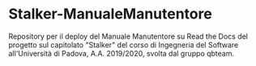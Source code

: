 # Stalker-ManualeManutentore
Repository per il deploy del Manuale Manutentore su Read the Docs del progetto sul capitolato "Stalker" del corso di Ingegneria del Software all'Università di Padova, A.A. 2019/2020, svolta dal gruppo qbteam.